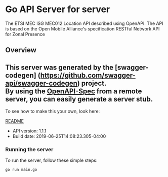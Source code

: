 # Go API Server for server

The ETSI MEC ISG MEC012 Location API described using OpenAPI. The API is based on the Open Mobile Alliance's specification RESTful Network API for Zonal Presence

## Overview
This server was generated by the [swagger-codegen]
(https://github.com/swagger-api/swagger-codegen) project.  
By using the [OpenAPI-Spec](https://github.com/OAI/OpenAPI-Specification) from a remote server, you can easily generate a server stub.  
-

To see how to make this your own, look here:

[README](https://github.com/swagger-api/swagger-codegen/blob/master/README.md)

- API version: 1.1.1
- Build date: 2019-06-25T14:08:23.305-04:00


### Running the server
To run the server, follow these simple steps:

```
go run main.go
```

